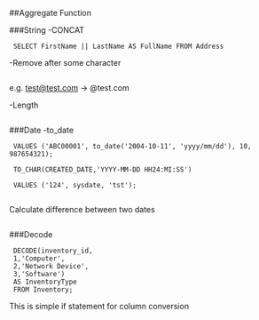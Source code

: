 
##Aggregate Function

###String
-CONCAT
```oracle
 SELECT FirstName || LastName AS FullName FROM Address
 ```
-Remove after some character
```oracle
 ```
e.g. test@test.com -> @test.com

-Length
```oracle
 ```
###Date
-to_date
```oracle
 VALUES ('ABC00001', to_date('2004-10-11', 'yyyy/mm/dd'), 10, 987654321);
 ```
```oracle
 TO_CHAR(CREATED_DATE,'YYYY-MM-DD HH24:MI:SS')
 ```
```oracle
 VALUES ('124', sysdate, 'tst');
 ```
```oracle
 ```
Calculate difference between two dates
```oracle
 ```
###Decode
```oracle
 DECODE(inventory_id,
 1,'Computer',
 2,'Network Device',
 3,'Software')
 AS InventoryType
 FROM Inventory;
 ```
This is simple if statement for column conversion




